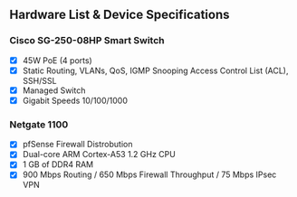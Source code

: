 ## Hardware List & Device Specifications

### **Cisco SG-250-08HP Smart Switch**
- [X] 45W PoE (4 ports)
- [X] Static Routing, VLANs, QoS, IGMP Snooping Access Control List (ACL), SSH/SSL
- [X] Managed Switch
- [X] Gigabit Speeds 10/100/1000

### **Netgate 1100**
- [X] pfSense Firewall Distrobution
- [X] Dual-core ARM Cortex-A53 1.2 GHz CPU
- [X] 1 GB of DDR4 RAM
- [X] 900 Mbps Routing / 650 Mbps Firewall Throughput / 75 Mbps IPsec VPN

